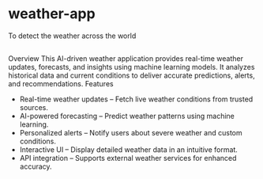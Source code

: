 # weather-app
To detect the weather across the world
##
Overview
This AI-driven weather application provides real-time weather updates, forecasts, and insights using machine learning models. It analyzes historical data and current conditions to deliver accurate predictions, alerts, and recommendations.
Features
- Real-time weather updates – Fetch live weather conditions from trusted sources.
- AI-powered forecasting – Predict weather patterns using machine learning.
- Personalized alerts – Notify users about severe weather and custom conditions.
- Interactive UI – Display detailed weather data in an intuitive format.
- API integration – Supports external weather services for enhanced accuracy.

